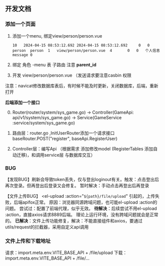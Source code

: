 ## 开发文档

### 添加一个页面

1. 添加一个menu, 绑定view/person/person.vue 

   ```
   10	2024-04-15 08:53:12.692	2024-04-15 08:53:12.692		0	0	person	person	1	view/person/person.vue	4		0	0	个人信息	message	0
   ```

2. 绑定 角色 -menu 表  子路由 注意 **parent_id**
3. 开发 view/person/person.vue  （发送请求要注意casbin 权限

注意：navicat修改数据库表后，有时候不能及时更新，关闭数据库，后端，重新打开

**后端添加一个接口**

0. Router(router/system/sys_game.go)   -> Controller(GameApi: api/v1/system/sys_game.go)  -> Service(GameService :service/system/sys_game.go) 

1. 路由层：router.go ,InitUserRouter添加一个请求接口
   baseRouter.POST("register", baseApi.RegisterUser)
2. Controller层：编写Api  （根据需求 添加修改model (RegisterTables 添加自动迁移)，和调用service层 与数据库交互）



### BUG

【发现BUG】刷新会导致token丢失，仅与登出loginout有关。触发：点击登出后再次登录。但再登出后登录又会修复。
		暂时解决：手动点击再登出后再登录

【文件上传BUG】 <el-upload  :action="`${path}/file/upload`" 引起的，上传失败，后端apifox正常。
原因：浏览器同源跨域问题，也可能el-upload  :action的问题。 
尝试过：配置了前端代理，似乎无效。
**待解决**：后续尝试不用el-upload  :action，直接axios请求8889后端。    理论上运行环境，没有跨域问题就会是正常的。
**已解决**：文件上传功能修复，解决：不能直接组件和axios，要通过utils/request的拦截器，采用自定义api调用

### 文件上传和下载地址
请求：import.meta.env.VITE_BASE_API + /file/upload
下载：import.meta.env.VITE_BASE_API + /file/...

